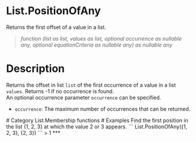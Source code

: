 ﻿# List.PositionOfAny
Returns the first offset of a value in a list.
> _function (list as list, values as list, optional occurrence as nullable any, optional equationCriteria as nullable any) as nullable any_
# Description 
Returns the offset in list <code>list</code> of the first occurrence of a value in a list <code>values</code>. Returns -1 if no occurrence is found.  
    An optional occurrence parameter <code>occurrence</code> can be specified.
<ul>
   <li><code>occurrence</code>: The maximum number of occurrences that can be returned.</li>
</ul>
# Category 
List.Membership functions
# Examples 
Find the first position in the list {1, 2, 3} at which the value 2 or 3 appears.
```
List.PositionOfAny({1, 2, 3}, {2, 3})
```
> 1
***

